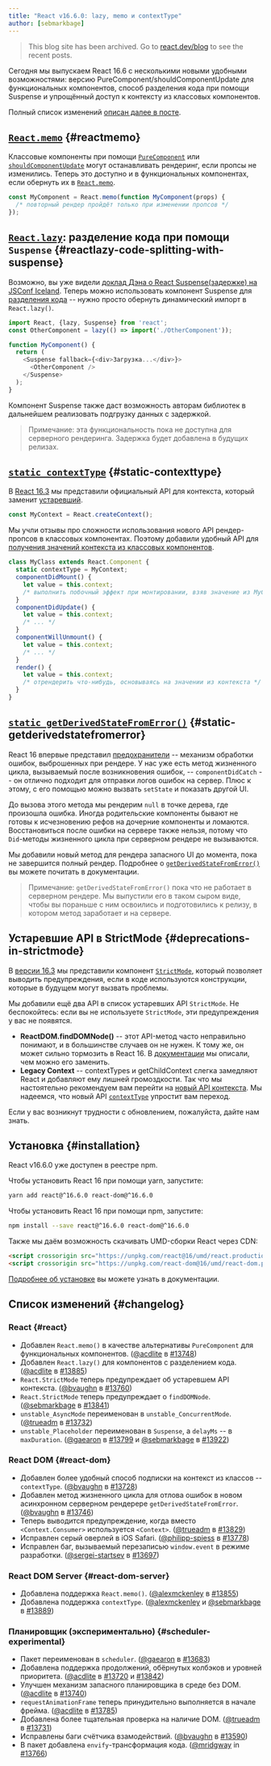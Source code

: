 ```yaml
---
title: "React v16.6.0: lazy, memo и contextType"
author: [sebmarkbage]
---
```


<div class="scary">

> This blog site has been archived. Go to [react.dev/blog](https://react.dev/blog) to see the recent posts.

</div>

Сегодня мы выпускаем React 16.6 с несколькими новыми удобными возможностями: версию PureComponent/shouldComponentUpdate для функциональных компонентов, способ разделения кода при помощи Suspense и упрощённый доступ к контексту из классовых компонентов.

Полный список изменений [описан далее в посте](#changelog).

## [`React.memo`](/docs/react-api.html#reactmemo) {#reactmemo}

Классовые компоненты при помощи [`PureComponent`](/docs/react-api.html#reactpurecomponent) или [`shouldComponentUpdate`](/docs/react-component.html#shouldcomponentupdate) могут останавливать рендеринг, если пропсы не изменились. Теперь это доступно и в функциональных компонентах, если обернуть их в [`React.memo`](/docs/react-api.html#reactmemo).

```js
const MyComponent = React.memo(function MyComponent(props) {
  /* повторный рендер пройдёт только при изменении пропсов */
});
```

## [`React.lazy`](/docs/code-splitting.html#reactlazy): разделение кода при помощи `Suspense` {#reactlazy-code-splitting-with-suspense}

Возможно, вы уже видели [доклад Дэна о React Suspense(задержке) на JSConf Iceland](/blog/2018/03/01/sneak-peek-beyond-react-16.html). Теперь можно использовать компонент Suspense для [разделения кода](/docs/code-splitting.html#reactlazy) -- нужно просто обернуть динамический импорт в `React.lazy()`.

```js
import React, {lazy, Suspense} from 'react';
const OtherComponent = lazy(() => import('./OtherComponent'));

function MyComponent() {
  return (
    <Suspense fallback={<div>Загрузка...</div>}>
      <OtherComponent />
    </Suspense>
  );
}
```

Компонент Suspense также даст возможность авторам библиотек в дальнейшем реализовать подгрузку данных с задержкой.

> Примечание: эта функциональность пока не доступна для серверного рендеринга. Задержка будет добавлена в будущих релизах.

## [`static contextType`](/docs/context.html#classcontexttype) {#static-contexttype}

В [React 16.3](/blog/2018/03/29/react-v-16-3.html) мы представили официальный API для контекста, который заменит [устаревший](/docs/legacy-context.html).

```js
const MyContext = React.createContext();
```

Мы учли отзывы про сложности использования нового API рендер-пропсов в классовых компонентах. Поэтому добавили удобный API для [получения значений контекста из классовых компонентов](/docs/context.html#classcontexttype).

```js
class MyClass extends React.Component {
  static contextType = MyContext;
  componentDidMount() {
    let value = this.context;
    /* выполнить побочный эффект при монтировании, взяв значение из MyContext */
  }
  componentDidUpdate() {
    let value = this.context;
    /* ... */
  }
  componentWillUnmount() {
    let value = this.context;
    /* ... */
  }
  render() {
    let value = this.context;
    /* отрендерить что-нибудь, основываясь на значении из контекста */
  }
}
```

## [`static getDerivedStateFromError()`](/docs/react-component.html#static-getderivedstatefromerror) {#static-getderivedstatefromerror}

React 16 впервые представил [предохранители](/blog/2017/07/26/error-handling-in-react-16.html) -- механизм обработки ошибок, выброшенных при рендере. У нас уже есть метод жизненного цикла, вызываемый после возникновения ошибок, -- `componentDidCatch` -- он отлично подходит для отправки логов ошибок на сервер. Плюс к этому, с его помощью можно вызвать `setState` и показать другой UI.

До вызова этого метода мы рендерим `null` в точке дерева, где произошла ошибка. Иногда родительские компоненты бывают не готовы к исчезновению рефов на дочерние компоненты и ломаются. Восстановиться после ошибки на сервере также нельзя, потому что `Did`-методы жизненного цикла при серверном рендере не вызываются.

Мы добавили новый метод для рендера запасного UI до момента, пока не завершится полный рендер. Подробнее о [`getDerivedStateFromError()`](/docs/react-component.html#static-getderivedstatefromerror) вы можете почитать в документации.

> Примечание: `getDerivedStateFromError()` пока что не работает в серверном рендере. Мы выпустили его в таком сыром виде, чтобы вы пораньше с ним освоились и подготовились к релизу, в котором метод заработает и на сервере.

## Устаревшие API в StrictMode {#deprecations-in-strictmode}

В [версии 16.3](/blog/2018/03/29/react-v-16-3.html#strictmode-component) мы представили компонент [`StrictMode`](/docs/strict-mode.html), который позволяет выводить предупреждения, если в коде используются конструкции, которые в будущем могут вызвать проблемы.

Мы добавили ещё два API в список устаревших API `StrictMode`. Не беспокойтесь: если вы не используете `StrictMode`, эти предупреждения у вас не появятся.

* __ReactDOM.findDOMNode()__ -- этот API-метод часто неправильно понимают, и в большинстве случаев он не нужен. К тому же, он может сильно тормозить в React 16. В [документации](/docs/strict-mode.html#warning-about-deprecated-finddomnode-usage) мы описали, чем можно его заменить.
* __Legacy Context__ -- contextTypes и getChildContext слегка замедляют React и добавляют ему лишней громоздкости. Так что мы настоятельно рекомендуем вам перейти на [новый API контекста](/docs/context.html). Мы надеемся, что новый API [`contextType`](/docs/context.html#classcontexttype) упростит вам переход.

Если у вас возникнут трудности с обновлением, пожалуйста, дайте нам знать.

## Установка {#installation}

React v16.6.0 уже доступен в реестре npm.

Чтобы установить React 16 при помощи yarn, запустите:

```bash
yarn add react@^16.6.0 react-dom@^16.6.0
```

Чтобы установить React 16 при помощи npm, запустите:

```bash
npm install --save react@^16.6.0 react-dom@^16.6.0
```

Также мы даём возможность скачивать UMD-сборки React через CDN:

```html
<script crossorigin src="https://unpkg.com/react@16/umd/react.production.min.js"></script>
<script crossorigin src="https://unpkg.com/react-dom@16/umd/react-dom.production.min.js"></script>
```

[Подробнее об установке](/docs/installation.html) вы можете узнать в документации.

## Список изменений {#changelog}

### React {#react}

* Добавлен `React.memo()` в качестве альтернативы `PureComponent` для функциональных компонентов. ([@acdlite](https://github.com/acdlite) в [#13748](https://github.com/facebook/react/pull/13748))
* Добавлен `React.lazy()` для компонентов с разделением кода. ([@acdlite](https://github.com/acdlite) в [#13885](https://github.com/facebook/react/pull/13885))
* `React.StrictMode` теперь предупреждает об устаревшем API контекста. ([@bvaughn](https://github.com/bvaughn) в [#13760](https://github.com/facebook/react/pull/13760))
* `React.StrictMode` теперь предупреждает о `findDOMNode`. ([@sebmarkbage](https://github.com/sebmarkbage) в [#13841](https://github.com/facebook/react/pull/13841))
* `unstable_AsyncMode` переименован в `unstable_ConcurrentMode`. ([@trueadm](https://github.com/trueadm) в [#13732](https://github.com/facebook/react/pull/13732))
* `unstable_Placeholder` переименован в `Suspense`, а `delayMs` -- в `maxDuration`. ([@gaearon](https://github.com/gaearon) в [#13799](https://github.com/facebook/react/pull/13799) и [@sebmarkbage](https://github.com/sebmarkbage) в [#13922](https://github.com/facebook/react/pull/13922))

### React DOM {#react-dom}

* Добавлен  более удобный способ подписки на контекст из классов -- `contextType`. ([@bvaughn](https://github.com/bvaughn) в [#13728](https://github.com/facebook/react/pull/13728))
* Добавлен метод жизненного цикла для отлова ошибок в новом асинхронном серверном рендерере `getDerivedStateFromError`. ([@bvaughn](https://github.com/bvaughn) в [#13746](https://github.com/facebook/react/pull/13746))
* Теперь выводится предупреждение, когда вместо `<Context.Consumer>` используется `<Context>`. ([@trueadm](https://github.com/trueadm) в [#13829](https://github.com/facebook/react/pull/13829))
* Исправлен серый оверлей в iOS Safari. ([@philipp-spiess](https://github.com/philipp-spiess) в [#13778](https://github.com/facebook/react/pull/13778))
* Исправлен баг, вызываемый перезаписью `window.event` в режиме разработки. ([@sergei-startsev](https://github.com/sergei-startsev) в [#13697](https://github.com/facebook/react/pull/13697))

### React DOM Server {#react-dom-server}

* Добавлена поддержка `React.memo()`. ([@alexmckenley](https://github.com/alexmckenley) в [#13855](https://github.com/facebook/react/pull/13855))
* Добавлена поддержка `contextType`. ([@alexmckenley](https://github.com/alexmckenley) и [@sebmarkbage](https://github.com/sebmarkbage) в [#13889](https://github.com/facebook/react/pull/13889))

### Планировщик (экспериментально) {#scheduler-experimental}

* Пакет переименован в `scheduler`. ([@gaearon](https://github.com/gaearon) в [#13683](https://github.com/facebook/react/pull/13683))
* Добавлена поддержка продолжений, обёрнутых колбэков и уровней приоритета. ([@acdlite](https://github.com/acdlite) в [#13720](https://github.com/facebook/react/pull/13720) и [#13842](https://github.com/facebook/react/pull/13842))
* Улучшен механизм запасного планировщика в среде без DOM. ([@acdlite](https://github.com/acdlite) в [#13740](https://github.com/facebook/react/pull/13740))
* `requestAnimationFrame` теперь принудительно выполняется в начале фрейма. ([@acdlite](https://github.com/acdlite) в [#13785](https://github.com/facebook/react/pull/13785))
* Добавлена более тщательная проверка на наличие DOM. ([@trueadm](https://github.com/trueadm) в [#13731](https://github.com/facebook/react/pull/13731))
* Исправлены баги счётчика взамодействий. ([@bvaughn](https://github.com/bvaughn) в [#13590](https://github.com/facebook/react/pull/13590))
* В пакет добавлена `envify`-трансформация кода. ([@mridgway](https://github.com/mridgway) in [#13766](https://github.com/facebook/react/pull/13766))
